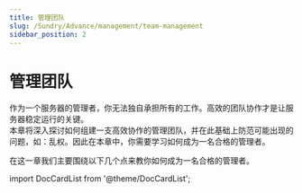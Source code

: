 ```yaml
---
title: 管理团队
slug: /Sundry/Advance/management/team-management
sidebar_position: 2
---
```


# 管理团队

作为一个服务器的管理者，你无法独自承担所有的工作。高效的团队协作才是让服务器稳定运行的关键。  
本章将深入探讨如何组建一支高效协作的管理团队，并在此基础上防范可能出现的问题，如：乱权。因此在本章中，你需要学习如何成为一名合格的管理者。

在这一章我们主要围绕以下几个点来教你如何成为一名合格的管理者。

import DocCardList from '@theme/DocCardList';

<DocCardList />



